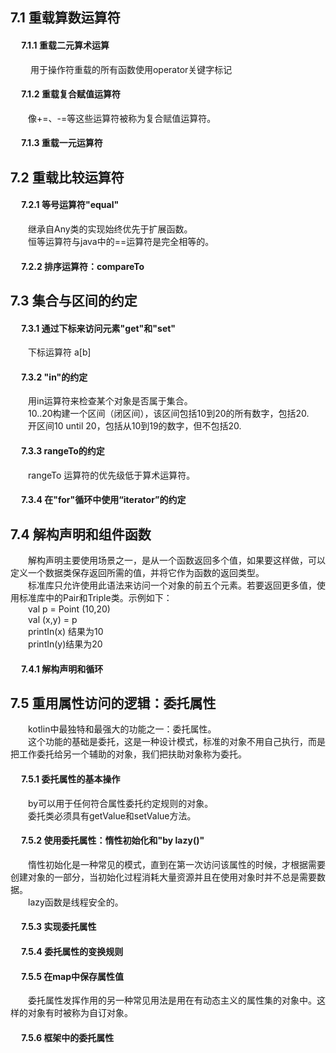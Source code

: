 ## 7.1 重载算数运算符
#### &emsp; 7.1.1 重载二元算术运算
&emsp;&emsp; 用于操作符重载的所有函数使用operator关键字标记
#### &emsp; 7.1.2 重载复合赋值运算符
&emsp;&emsp;像+=、-=等这些运算符被称为复合赋值运算符。
#### &emsp; 7.1.3 重载一元运算符
## 7.2 重载比较运算符
#### &emsp; 7.2.1 等号运算符"equal"
&emsp;&emsp;继承自Any类的实现始终优先于扩展函数。  
&emsp;&emsp;恒等运算符与java中的==运算符是完全相等的。
#### &emsp; 7.2.2 排序运算符：compareTo
## 7.3 集合与区间的约定
#### &emsp; 7.3.1 通过下标来访问元素"get"和"set"
&emsp;&emsp;下标运算符 a[b]
#### &emsp; 7.3.2 "in"的约定
&emsp;&emsp;用in运算符来检查某个对象是否属于集合。  
&emsp;&emsp;10..20构建一个区间（闭区间），该区间包括10到20的所有数字，包括20.  
&emsp;&emsp;开区间10 until 20，包括从10到19的数字，但不包括20.
#### &emsp; 7.3.3 rangeTo的约定
&emsp;&emsp;rangeTo 运算符的优先级低于算术运算符。
#### &emsp; 7.3.4 在"for"循环中使用“iterator”的约定
## 7.4 解构声明和组件函数
&emsp;&emsp;解构声明主要使用场景之一，是从一个函数返回多个值，如果要这样做，可以定义一个数据类保存返回所需的值，并将它作为函数的返回类型。  
&emsp;&emsp;标准库只允许使用此语法来访问一个对象的前五个元素。若要返回更多值，使用标准库中的Pair和Triple类。示例如下：  
&emsp;&emsp;val p = Point (10,20)  
&emsp;&emsp;val (x,y) =   p  
&emsp;&emsp;printIn(x) 结果为10  
&emsp;&emsp;printIn(y)结果为20
#### &emsp; 7.4.1 解构声明和循环
## 7.5 重用属性访问的逻辑：委托属性
&emsp;&emsp;kotlin中最独特和最强大的功能之一：委托属性。  
&emsp;&emsp;这个功能的基础是委托，这是一种设计模式，标准的对象不用自己执行，而是把工作委托给另一个辅助的对象，我们把扶助对象称为委托。
#### &emsp; 7.5.1 委托属性的基本操作
&emsp;&emsp;by可以用于任何符合属性委托约定规则的对象。  
&emsp;&emsp;委托类必须具有getValue和setValue方法。
#### &emsp; 7.5.2 使用委托属性：惰性初始化和"by lazy()"
&emsp;&emsp;惰性初始化是一种常见的模式，直到在第一次访问该属性的时候，才根据需要创建对象的一部分，当初始化过程消耗大量资源并且在使用对象时并不总是需要数据。  
&emsp;&emsp;lazy函数是线程安全的。
#### &emsp; 7.5.3 实现委托属性
#### &emsp; 7.5.4 委托属性的变换规则
#### &emsp; 7.5.5 在map中保存属性值
&emsp;&emsp;委托属性发挥作用的另一种常见用法是用在有动态主义的属性集的对象中。这样的对象有时被称为自订对象。
#### &emsp; 7.5.6 框架中的委托属性